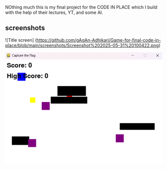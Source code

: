 NOthing much this is my final project for the CODE IN PLACE 
which I build with the help of their lectures, YT, and some AI.
## screenshots
![Title screen] (https://github.com/gAgAn-Adhikari/Game-for-final-code-in-place/blob/main/screenshots/Screenshot%202025-05-31%20100422.png)

![play screen](https://github.com/gAgAn-Adhikari/Game-for-final-code-in-place/blob/main/screenshots/Screenshot%202025-05-31%20100422.png)

